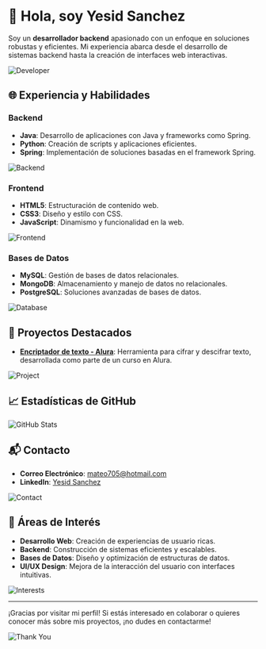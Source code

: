 # 👋 Hola, soy Yesid Sanchez

Soy un **desarrollador backend** apasionado con un enfoque en soluciones robustas y eficientes. Mi experiencia abarca desde el desarrollo de sistemas backend hasta la creación de interfaces web interactivas.

![Developer](https://media.giphy.com/media/3o7TKT6Xq5B5CQHZPO/giphy.gif)

## 🌐 Experiencia y Habilidades

### Backend
- **Java**: Desarrollo de aplicaciones con Java y frameworks como Spring.
- **Python**: Creación de scripts y aplicaciones eficientes.
- **Spring**: Implementación de soluciones basadas en el framework Spring.

![Backend](https://media.giphy.com/media/xT0BKKmtwAlyq0jUO8/giphy.gif)

### Frontend
- **HTML5**: Estructuración de contenido web.
- **CSS3**: Diseño y estilo con CSS.
- **JavaScript**: Dinamismo y funcionalidad en la web.

![Frontend](https://media.giphy.com/media/3ohs4l1p8c2hZeNV5G/giphy.gif)

### Bases de Datos
- **MySQL**: Gestión de bases de datos relacionales.
- **MongoDB**: Almacenamiento y manejo de datos no relacionales.
- **PostgreSQL**: Soluciones avanzadas de bases de datos.

![Database](https://media.giphy.com/media/8N0Q5MYYbdxne/giphy.gif)

## 🚀 Proyectos Destacados

- **[Encriptador de texto - Alura](https://github.com/mateosanchezh/Encriptador)**: Herramienta para cifrar y descifrar texto, desarrollada como parte de un curso en Alura.

![Project](https://media.giphy.com/media/3o6ZsYtDEemrh9BYpG/giphy.gif)

## 📈 Estadísticas de GitHub

![GitHub Stats](https://github-readme-stats.vercel.app/api?username=mateosanchezh&show_icons=true&hide_title=true&count_private=true&hide=prs&theme=dark)

## 📬 Contacto

- **Correo Electrónico**: [mateo705@hotmail.com](mailto:mateo705@hotmail.com)
- **LinkedIn**: [Yesid Sanchez](https://www.linkedin.com/in/yesidsanchez/)

![Contact](https://media.giphy.com/media/3o7TKtRhF4kGctd6d6/giphy.gif)

## 🎯 Áreas de Interés

- **Desarrollo Web**: Creación de experiencias de usuario ricas.
- **Backend**: Construcción de sistemas eficientes y escalables.
- **Bases de Datos**: Diseño y optimización de estructuras de datos.
- **UI/UX Design**: Mejora de la interacción del usuario con interfaces intuitivas.

![Interests](https://media.giphy.com/media/26FPOX7iP5Jz7TGy8/giphy.gif)

---

¡Gracias por visitar mi perfil! Si estás interesado en colaborar o quieres conocer más sobre mis proyectos, ¡no dudes en contactarme!

![Thank You](https://media.giphy.com/media/xT9DPLHkEZZ2DDW9dC/giphy.gif)
